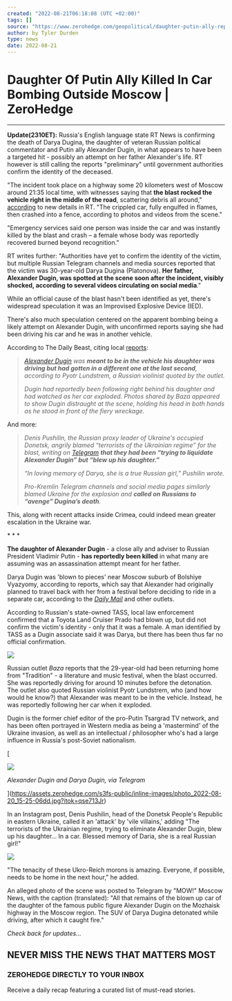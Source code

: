 ```yaml
---
created: "2022-08-21T06:18:08 (UTC +02:00)"
tags: []
source: "https://www.zerohedge.com/geopolitical/daughter-putin-ally-reportedly-killed-assassination-attempt"
author: by Tyler Durden
type: news
date: 2022-08-21
---
```


# Daughter Of Putin Ally Killed In Car Bombing Outside Moscow | ZeroHedge

---

**Update(2310ET):** Russia's English language state RT News is confirming the death of Darya Dugina, the daughter of veteran Russian political commentator and Putin ally Alexander Dugin, in what appears to have been a targeted hit - possibly an attempt on her father Alexander's life. RT however is still calling the reports "preliminary" until government authorities confirm the identity of the deceased. 

"The incident took place on a highway some 20 kilometers west of Moscow around 21:35 local time, with witnesses saying that **the blast rocked the vehicle right in the middle of the road**, scattering debris all around," [according](https://www.rt.com/russia/561233-moscow-car-blast-dugin/) to new details in RT. "The crippled car, fully engulfed in flames, then crashed into a fence, according to photos and videos from the scene."

"Emergency services said one person was inside the car and was instantly killed by the blast and crash – a female whose body was reportedly recovered burned beyond recognition."

RT writes further: "Authorities have yet to confirm the identity of the victim, but multiple Russian Telegram channels and media sources reported that the victim was 30-year-old Darya Dugina (Platonova). **Her father, Alexander Dugin, was spotted at the scene soon after the incident, visibly shocked, according to several videos circulating on social media**."

While an official cause of the blast hasn't been identified as yet, there's widespread speculation it was an Improvised Explosive Device (IED). 

There's also much speculation centered on the apparent bombing being a likely attempt on Alexander Dugin, with unconfirmed reports saying she had been driving his car and he was in another vehicle.

According to The Daily Beast, citing local [reports](https://www.thedailybeast.com/darya-dugina-daughter-of-putin-propagandist-alexander-dugin-killed-in-car-bomb-reports-say): 

 > 
 > *[Alexander Dugin](https://www.thedailybeast.com/russias-alt-right-rasputin-says-hes-steve-bannons-ideological-soul-mate) was **meant to be in the vehicle his daughter was driving but had gotten in a different one at the last second**, according to Pyotr Lundstrem, a Russian violinist quoted by the outlet.*
 > 
 > *Dugin had reportedly been following right behind his daughter and had watched as her car exploded. Photos shared by Baza appeared to show Dugin distraught at the scene, holding his head in both hands as he stood in front of the fiery wreckage.*

And more:

 > 
 > *Denis Pushilin, the Russian proxy leader of Ukraine's occupied Donetsk, angrily blamed “terrorists of the Ukrainian regime” for the blast, writing on [Telegram](https://t.me/pushilindenis/2548) **that they had been “trying to liquidate Alexander Dugin” but “blew up his daughter.”***
 > 
 > *“In loving memory of Darya, she is a true Russian girl,” Pushilin wrote.*
 > 
 > *Pro-Kremlin Telegram channels and social media pages similarly blamed Ukraine for the explosion and **called on Russians to “avenge” Dugina’s death**.*

This, along with recent attacks inside Crimea, could indeed mean greater escalation in the Ukraine war.

\* \* \*

**The daughter of Alexander Dugin** - a close ally and adviser to Russian President Vladimir Putin - **has reportedly been killed** in what many are assuming was an assassination attempt meant for her father.

Darya Dugin was 'blown to pieces' near Moscow suburb of Bolshiye Vyazyomy, according to reports, which say that Alexander had originally planned to travel back with her from a festival before deciding to ride in a separate car, according to the [*Daily Mail*](https://www.dailymail.co.uk/news/article-11130731/Daughter-Ukraine-war-mastermind-blown-pieces-Moscow-car-bomb.html) and other outlets.

According to Russian's state-owned TASS, local law enforcement confirmed that a Toyota Land Cruiser Prado had blown up, but did not confirm the victim's identity - only that it was a female. A man identified by TASS as a Dugin associate said it was Darya, but there has been thus far no official confirmation.

[![](https://assets.zerohedge.com/s3fs-public/styles/inline_image_mobile/public/inline-images/photo_2022-08-20_14-53-141.jpg?itok=j1hAY6hK)](https://www.zerohedge.com/s3/files/inline-images/photo_2022-08-20_14-53-141.jpg?itok=j1hAY6hK)

Russian outlet *Baza* reports that the 29-year-old had been returning home from "Tradition" - a literature and music festival, when the blast occurred. She was reportedly driving for around 10 minutes before the detonation. The outlet also quoted Russian violinist Pyotr Lundstrem, who (and how would he know?) that Alexander was meant to be in the vehicle. Instead, he was reportedly following her car when it exploded.

Dugin is the former chief editor of the pro-Putin Tsargrad TV network, and has been often portrayed in Western media as being a 'mastermind' of the Ukraine invasion, as well as an intellectual / philosopher who's had a large influence in Russia's post-Soviet nationalism.

\[

![](https://assets.zerohedge.com/s3fs-public/styles/inline_image_mobile/public/inline-images/photo_2022-08-20_15-25-06dd.jpg?itok=qse713Jr)

*Alexander Dugin and Darya Dugin, via Telegram*

\](https://assets.zerohedge.com/s3fs-public/inline-images/photo_2022-08-20_15-25-06dd.jpg?itok=qse713Jr)

In an Instagram post, Denis Pushilin, head of the Donetsk People's Republic in eastern Ukraine, called it an 'attack' by 'vile villains,' adding "The terrorists of the Ukrainian regime, trying to eliminate Alexander Dugin, blew up his daughter... In a car. Blessed memory of Daria, she is a real Russian girl!"

[![](https://assets.zerohedge.com/s3fs-public/styles/inline_image_mobile/public/inline-images/photo_2022-08-20_14-06-47.jpg?itok=XQ9JEjuN)](https://www.zerohedge.com/s3/files/inline-images/photo_2022-08-20_14-06-47.jpg?itok=XQ9JEjuN)

"The tenacity of these Ukro-Reich morons is amazing. Everyone, if possible, needs to be home in the next hour," he added.

An alleged photo of the scene was posted to Telegram by "MOW!" Moscow News, with the caption (translated): "All that remains of the blown up car of the daughter of the famous public figure Alexander Dugin on the Mozhaisk highway in the Moscow region. The SUV of Darya Dugina detonated while driving, after which it caught fire."

*Check back for updates...*

## NEVER MISS THE NEWS THAT MATTERS MOST

### ZEROHEDGE DIRECTLY TO YOUR INBOX

Receive a daily recap featuring a curated list of must-read stories.
